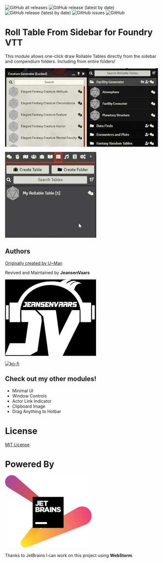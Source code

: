 ![GitHub all releases](https://img.shields.io/github/downloads/saif-ellafi/foundryvtt-rolltable-from-sidebar/total?logo=GitHub) ![GitHub release (latest by date)](https://img.shields.io/github/downloads/saif-ellafi/foundryvtt-rolltable-from-sidebar/latest/total) ![GitHub release (latest by date)](https://img.shields.io/github/v/release/saif-ellafi/foundryvtt-rolltable-from-sidebar) ![GitHub issues](https://img.shields.io/github/issues-raw/saif-ellafi/foundryvtt-rolltable-from-sidebar) ![GitHub](https://img.shields.io/github/license/saif-ellafi/foundryvtt-rolltable-from-sidebar)
# Roll Table From Sidebar for Foundry VTT
This module allows one-click draw Rollable Tables directly from the sidebar and compendium folders. Including from entire folders!

![img_1.png](img_1.png)

![](preview.gif)

## Authors
[Originally created by U~Man](https://gitlab.com/mesfoliesludiques/foundryvtt-rolltable-from-sidebar)

Revived and Maintained by **JeansenVaars**

![JVLogo](logo-small-black.png)

[![ko-fi](https://ko-fi.com/img/githubbutton_sm.svg)](https://ko-fi.com/V7V14D3AH)

## Check out my other modules!
* Minimal UI
* Window Controls
* Actor Link Indicator
* Clipboard Image
* Drag Anything to Hotbar

# License
[MIT License](./LICENSE.md)

# Powered By
[![JetBrains](./jetbrains.svg)](https://www.jetbrains.com)

Thanks to JetBrains I can work on this project using **WebStorm**.